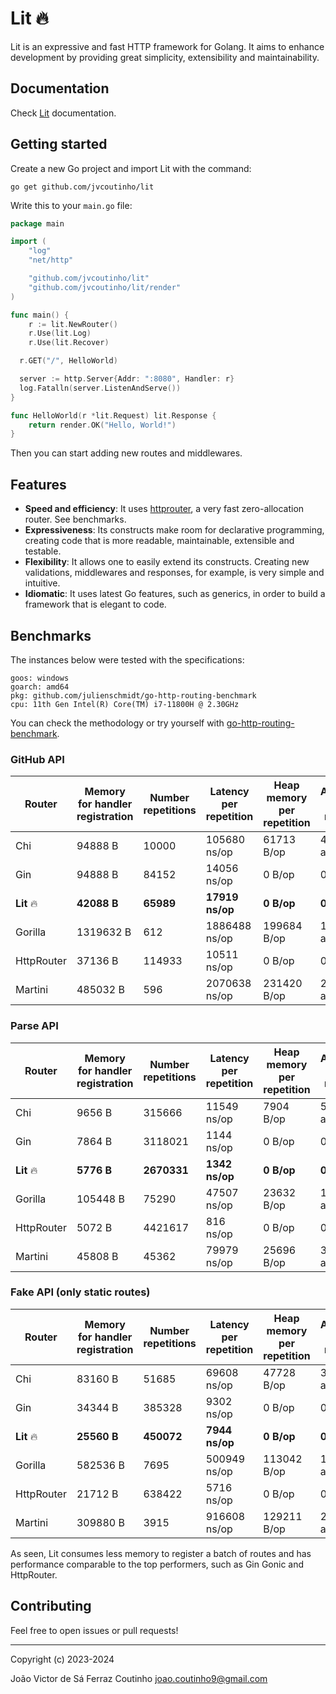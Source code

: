 # Lit 🔥

Lit is an expressive and fast HTTP framework for Golang. It aims to enhance development by
providing great simplicity, extensibility and maintainability.

## Documentation

Check [Lit](https://pkg.go.dev/github.com/jvcoutinho/lit#section-documentation) documentation.

## Getting started

Create a new Go project and import Lit with the command:

```
go get github.com/jvcoutinho/lit
```

Write this to your `main.go` file:

```go
package main

import (
	"log"
	"net/http"

	"github.com/jvcoutinho/lit"
	"github.com/jvcoutinho/lit/render"
)

func main() {
	r := lit.NewRouter()
	r.Use(lit.Log)
	r.Use(lit.Recover)

  r.GET("/", HelloWorld)

  server := http.Server{Addr: ":8080", Handler: r}
  log.Fatalln(server.ListenAndServe())
}

func HelloWorld(r *lit.Request) lit.Response {
	return render.OK("Hello, World!")
}
```

Then you can start adding new routes and middlewares.

## Features

- **Speed and efficiency**: It uses [httprouter](https://github.com/julienschmidt/httprouter), a very fast
  zero-allocation
  router. See benchmarks.
- **Expressiveness**: Its constructs make room for declarative programming, creating code that is more readable,
  maintainable, extensible and testable.
- **Flexibility**: It allows one to easily extend its constructs. Creating new validations, middlewares and responses,
  for example, is very simple and intuitive.
- **Idiomatic**: It uses latest Go features, such as generics, in order to build a framework that is elegant to code.

## Benchmarks

The instances below were tested with the specifications:

```
goos: windows
goarch: amd64
pkg: github.com/julienschmidt/go-http-routing-benchmark
cpu: 11th Gen Intel(R) Core(TM) i7-11800H @ 2.30GHz
```

You can check the methodology or try yourself with
[go-http-routing-benchmark](https://github.com/jvcoutinho/go-http-routing-benchmark).

### GitHub API

| Router      | Memory for handler registration | Number repetitions | Latency per repetition | Heap memory per repetition | Allocations per repetition |
|-------------|---------------------------------|--------------------|------------------------|----------------------------|----------------------------|
| Chi         | 94888 B                         | 10000              | 105680 ns/op           | 61713 B/op                 | 406 allocs/op              |
| Gin         | 94888 B                         | 84152              | 14056 ns/op            | 0 B/op                     | 0 allocs/op                |
| **Lit**  🔥 | **42088 B**                     | **65989**          | **17919 ns/op**        | **0 B/op**                 | **0 allocs/op**            |
| Gorilla     | 1319632 B                       | 612                | 1886488 ns/op          | 199684 B/op                | 1588 allocs/op             |
| HttpRouter  | 37136 B                         | 114933             | 10511 ns/op            | 0 B/op                     | 0 allocs/op                |
| Martini     | 485032 B                        | 596                | 2070638 ns/op          | 231420 B/op                | 2731 allocs/op             |

### Parse API

| Router      | Memory for handler registration | Number repetitions | Latency per repetition | Heap memory per repetition | Allocations per repetition |
|-------------|---------------------------------|--------------------|------------------------|----------------------------|----------------------------|
| Chi         | 9656 B                          | 315666             | 11549 ns/op            | 7904 B/op                  | 52 allocs/op               |
| Gin         | 7864 B                          | 3118021            | 1144 ns/op             | 0 B/op                     | 0 allocs/op                |
| **Lit**  🔥 | **5776 B**                      | **2670331**        | **1342 ns/op**         | **0 B/op**                 | **0 allocs/op**            |
| Gorilla     | 105448 B                        | 75290              | 47507 ns/op            | 23632 B/op                 | 198 allocs/op              |
| HttpRouter  | 5072 B                          | 4421617            | 816 ns/op              | 0 B/op                     | 0 allocs/op                |
| Martini     | 45808 B                         | 45362              | 79979 ns/op            | 25696 B/op                 | 305 allocs/op              |

### Fake API (only static routes)

| Router      | Memory for handler registration | Number repetitions | Latency per repetition | Heap memory per repetition | Allocations per repetition |
|-------------|---------------------------------|--------------------|------------------------|----------------------------|----------------------------|
| Chi         | 83160 B                         | 51685              | 69608 ns/op            | 47728 B/op                 | 314 allocs/op              |
| Gin         | 34344 B                         | 385328             | 9302 ns/op             | 0 B/op                     | 0 allocs/op                |
| **Lit**  🔥 | **25560 B**                     | **450072**         | **7944 ns/op**         | **0 B/op**                 | **0 allocs/op**            |
| Gorilla     | 582536 B                        | 7695               | 500949 ns/op           | 113042 B/op                | 1099 allocs/op             |
| HttpRouter  | 21712 B                         | 638422             | 5716 ns/op             | 0 B/op                     | 0 allocs/op                |
| Martini     | 309880 B                        | 3915               | 916608 ns/op           | 129211 B/op                | 2031 allocs/op             |

As seen, Lit consumes less memory to register a batch of routes and has performance comparable to the top performers,
such as Gin Gonic and HttpRouter.

## Contributing

Feel free to open issues or pull requests!

---

Copyright (c) 2023-2024

João Victor de Sá Ferraz Coutinho <joao.coutinho9@gmail.com>